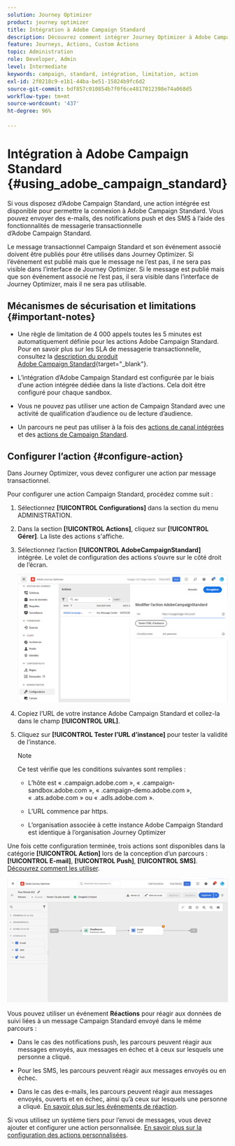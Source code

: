 ```yaml
---
solution: Journey Optimizer
product: journey optimizer
title: Intégration à Adobe Campaign Standard
description: Découvrez comment intégrer Journey Optimizer à Adobe Campaign Standard.
feature: Journeys, Actions, Custom Actions
topic: Administration
role: Developer, Admin
level: Intermediate
keywords: campaign, standard, intégration, limitation, action
exl-id: 2f0218c9-e1b1-44ba-be51-15824b9fc6d2
source-git-commit: bdf857c010854b7f0f6ce4817012398e74a068d5
workflow-type: tm+mt
source-wordcount: '437'
ht-degree: 96%

---
```


# Intégration à Adobe Campaign Standard {#using_adobe_campaign_standard}

Si vous disposez d’Adobe Campaign Standard, une action intégrée est disponible pour permettre la connexion à Adobe Campaign Standard. Vous pouvez envoyer des e-mails, des notifications push et des SMS à l’aide des fonctionnalités de messagerie transactionnelle d’Adobe Campaign Standard.

Le message transactionnel Campaign Standard et son événement associé doivent être publiés pour être utilisés dans Journey Optimizer. Si l’événement est publié mais que le message ne l’est pas, il ne sera pas visible dans l’interface de Journey Optimizer. Si le message est publié mais que son événement associé ne l’est pas, il sera visible dans l’interface de Journey Optimizer, mais il ne sera pas utilisable.

## Mécanismes de sécurisation et limitations {#important-notes}

* Une règle de limitation de 4 000 appels toutes les 5 minutes est automatiquement définie pour les actions Adobe Campaign Standard. Pour en savoir plus sur les SLA de messagerie transactionnelle, consultez la [description du produit Adobe Campaign Standard](https://helpx.adobe.com/fr/legal/product-descriptions/campaign-standard.html){target="_blank"}.

* L’intégration d’Adobe Campaign Standard est configurée par le biais d’une action intégrée dédiée dans la liste d’actions. Cela doit être configuré pour chaque sandbox.

* Vous ne pouvez pas utiliser une action de Campaign Standard avec une activité de qualification d’audience ou de lecture d’audience.

* Un parcours ne peut pas utiliser à la fois des [actions de canal intégrées](../building-journeys/journeys-message.md) et des [actions de Campaign Standard](../building-journeys/using-adobe-campaign-standard.md).

## Configurer l’action {#configure-action}

Dans Journey Optimizer, vous devez configurer une action par message transactionnel.

Pour configurer une action Campaign Standard, procédez comme suit :

1. Sélectionnez **[!UICONTROL Configurations]** dans la section du menu ADMINISTRATION.

1. Dans la section **[!UICONTROL Actions]**, cliquez sur **[!UICONTROL Gérer]**. La liste des actions s&#39;affiche.

1. Sélectionnez l’action **[!UICONTROL AdobeCampaignStandard]** intégrée. Le volet de configuration des actions s’ouvre sur le côté droit de l’écran.

   ![](assets/actioncampaign.png)

1. Copiez l’URL de votre instance Adobe Campaign Standard et collez-la dans le champ **[!UICONTROL URL]**.

1. Cliquez sur **[!UICONTROL Tester l’URL d’instance]** pour tester la validité de l’instance.

   >[!NOTE]
   >
   >Ce test vérifie que les conditions suivantes sont remplies :
   >
   >* L’hôte est « .campaign.adobe.com », « .campaign-sandbox.adobe.com », « .campaign-demo.adobe.com », « .ats.adobe.com » ou « .adls.adobe.com ».
   >
   >* L’URL commence par https.
   >
   >* L’organisation associée à cette instance Adobe Campaign Standard est identique à l’organisation Journey Optimizer

Une fois cette configuration terminée, trois actions sont disponibles dans la catégorie **[!UICONTROL Action]** lors de la conception d’un parcours : **[!UICONTROL E-mail]**, **[!UICONTROL Push]**, **[!UICONTROL SMS]**. [Découvrez comment les utiliser](../building-journeys/using-adobe-campaign-standard.md).

![](assets/journey58.png)

Vous pouvez utiliser un événement **Réactions** pour réagir aux données de suivi liées à un message Campaign Standard envoyé dans le même parcours :

* Dans le cas des notifications push, les parcours peuvent réagir aux messages envoyés, aux messages en échec et à ceux sur lesquels une personne a cliqué.

* Pour les SMS, les parcours peuvent réagir aux messages envoyés ou en échec.

* Dans le cas des e-mails, les parcours peuvent réagir aux messages envoyés, ouverts et en échec, ainsi qu’à ceux sur lesquels une personne a cliqué. [En savoir plus sur les événements de réaction](../building-journeys/reaction-events.md).

Si vous utilisez un système tiers pour l’envoi de messages, vous devez ajouter et configurer une action personnalisée. [En savoir plus sur la configuration des actions personnalisées](../action/about-custom-action-configuration.md).